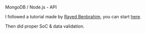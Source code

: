 MongoDB / Node.js - API

I followed a tutorial made by [Rayed Benbrahim](https://twitter.com/rayedbenbrahim), you can start [here](https://practicalprogramming.fr/node-js-api).

Then did proper SoC & data validation.

